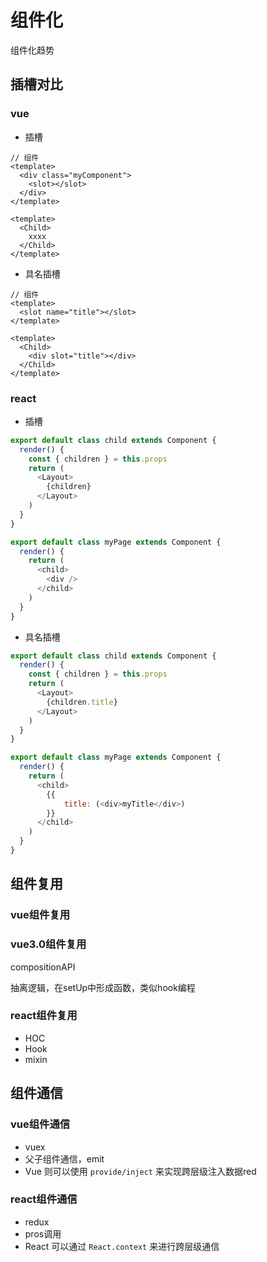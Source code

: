 # 组件化

组件化趋势

## 插槽对比

### vue

- 插槽

```vue
// 组件
<template>
  <div class="myComponent">
    <slot></slot>
  </div>
</template>
```
<!-- 调用方 -->
```vue
<template>
  <Child>
    xxxx
  </Child>
</template>
```

- 具名插槽

```vue
// 组件
<template>
  <slot name="title"></slot>
</template>
```
<!-- 调用方 -->
```vue
<template>
  <Child>
    <div slot="title"></div>
  </Child>
</template>
```

### react

- 插槽

<!-- 组件 -->
```js
export default class child extends Component {
  render() {
    const { children } = this.props
    return (
      <Layout>
        {children}
      </Layout>
    )
  }
}
```

<!-- 页面 -->
```js
export default class myPage extends Component {
  render() {
    return (
      <child>
        <div />
      </child>
    )
  }
}
```

- 具名插槽

<!-- 组件 -->
```js
export default class child extends Component {
  render() {
    const { children } = this.props
    return (
      <Layout>
        {children.title}
      </Layout>
    )
  }
}
```

<!-- 页面 -->
```js
export default class myPage extends Component {
  render() {
    return (
      <child>
        {{
            title: (<div>myTitle</div>)
        }}
      </child>
    )
  }
}
```

## 组件复用

### vue组件复用

### vue3.0组件复用

compositionAPI

抽离逻辑，在setUp中形成函数，类似hook编程

### react组件复用

- HOC
- Hook
- mixin

## 组件通信

### vue组件通信

- vuex
- 父子组件通信，emit
- Vue 则可以使用 `provide/inject` 来实现跨层级注入数据red

### react组件通信

- redux
- pros调用
- React 可以通过 `React.context` 来进行跨层级通信
